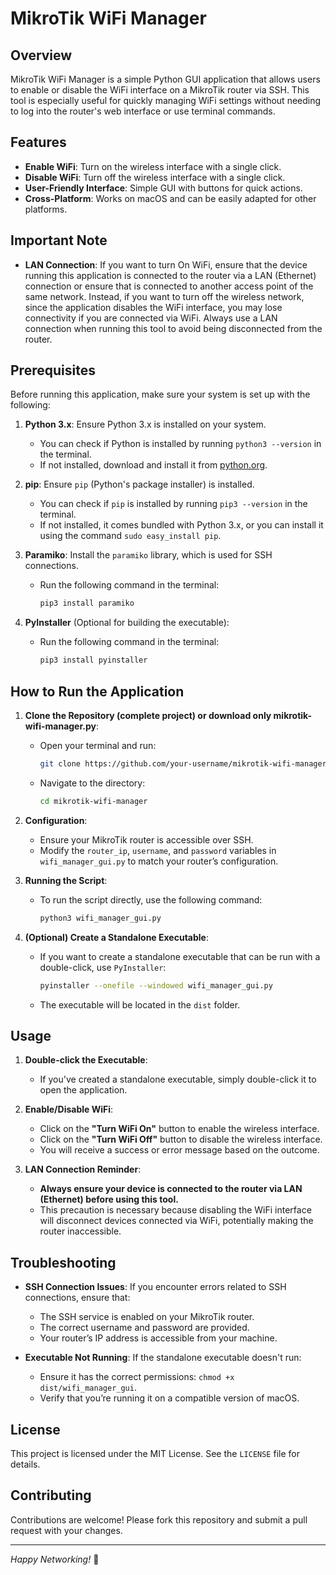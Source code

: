 # MikroTik WiFi Manager

## Overview

MikroTik WiFi Manager is a simple Python GUI application that allows users to enable or disable the WiFi interface on a MikroTik router via SSH. This tool is especially useful for quickly managing WiFi settings without needing to log into the router's web interface or use terminal commands.

## Features

- **Enable WiFi**: Turn on the wireless interface with a single click.
- **Disable WiFi**: Turn off the wireless interface with a single click.
- **User-Friendly Interface**: Simple GUI with buttons for quick actions.
- **Cross-Platform**: Works on macOS and can be easily adapted for other platforms.

## Important Note

- **LAN Connection**: If you want to turn On WiFi, ensure that the device running this application is connected to the router via a LAN (Ethernet) connection or ensure that is connected to another access point of the same network. Instead, if you want to turn off the wireless network, since the application disables the WiFi interface, you may lose connectivity if you are connected via WiFi. Always use a LAN connection when running this tool to avoid being disconnected from the router.

## Prerequisites

Before running this application, make sure your system is set up with the following:

1. **Python 3.x**: Ensure Python 3.x is installed on your system.

   - You can check if Python is installed by running `python3 --version` in the terminal.
   - If not installed, download and install it from [python.org](https://www.python.org/).

2. **pip**: Ensure `pip` (Python's package installer) is installed.

   - You can check if `pip` is installed by running `pip3 --version` in the terminal.
   - If not installed, it comes bundled with Python 3.x, or you can install it using the command `sudo easy_install pip`.

3. **Paramiko**: Install the `paramiko` library, which is used for SSH connections.

   - Run the following command in the terminal:
     ```bash
     pip3 install paramiko
     ```

4. **PyInstaller** (Optional for building the executable):
   - Run the following command in the terminal:
     ```bash
     pip3 install pyinstaller
     ```

## How to Run the Application

1. **Clone the Repository (complete project) or download only mikrotik-wifi-manager.py**:

   - Open your terminal and run:
     ```bash
     git clone https://github.com/your-username/mikrotik-wifi-manager.git
     ```
   - Navigate to the directory:
     ```bash
     cd mikrotik-wifi-manager
     ```

2. **Configuration**:

   - Ensure your MikroTik router is accessible over SSH.
   - Modify the `router_ip`, `username`, and `password` variables in `wifi_manager_gui.py` to match your router’s configuration.

3. **Running the Script**:

   - To run the script directly, use the following command:
     ```bash
     python3 wifi_manager_gui.py
     ```

4. **(Optional) Create a Standalone Executable**:

   - If you want to create a standalone executable that can be run with a double-click, use `PyInstaller`:
     ```bash
     pyinstaller --onefile --windowed wifi_manager_gui.py
     ```
   - The executable will be located in the `dist` folder.

## Usage

1. **Double-click the Executable**:

   - If you've created a standalone executable, simply double-click it to open the application.

2. **Enable/Disable WiFi**:

   - Click on the **"Turn WiFi On"** button to enable the wireless interface.
   - Click on the **"Turn WiFi Off"** button to disable the wireless interface.
   - You will receive a success or error message based on the outcome.

3. **LAN Connection Reminder**:
   - **Always ensure your device is connected to the router via LAN (Ethernet) before using this tool.**
   - This precaution is necessary because disabling the WiFi interface will disconnect devices connected via WiFi, potentially making the router inaccessible.

## Troubleshooting

- **SSH Connection Issues**: If you encounter errors related to SSH connections, ensure that:

  - The SSH service is enabled on your MikroTik router.
  - The correct username and password are provided.
  - Your router’s IP address is accessible from your machine.

- **Executable Not Running**: If the standalone executable doesn't run:
  - Ensure it has the correct permissions: `chmod +x dist/wifi_manager_gui`.
  - Verify that you’re running it on a compatible version of macOS.

## License

This project is licensed under the MIT License. See the `LICENSE` file for details.

## Contributing

Contributions are welcome! Please fork this repository and submit a pull request with your changes.

---

_Happy Networking!_ 🚀
